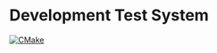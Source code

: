 # Development Test System

[![CMake](https://github.com/dogukanarat/DevelopmentTestSystem/actions/workflows/cmake.yml/badge.svg)](https://github.com/dogukanarat/DevelopmentTestSystem/actions/workflows/cmake.yml)